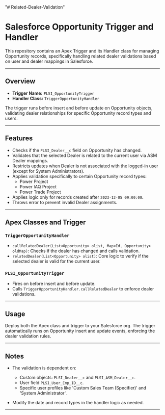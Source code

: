 "# Related-Dealer-Validation" 
# Salesforce Opportunity Trigger and Handler

This repository contains an Apex Trigger and its Handler class for managing Opportunity records, specifically handling related dealer validations based on user and dealer mappings in Salesforce.

---

## Overview

- **Trigger Name:** `PLSI_OpportunityTrigger`
- **Handler Class:** `TriggerOpportunityHandler`

The trigger runs before insert and before update on Opportunity objects, validating dealer relationships for specific Opportunity record types and users.

---

## Features

- Checks if the `PLSI_Dealer__c` field on Opportunity has changed.
- Validates that the selected Dealer is related to the current user via ASM Dealer mappings.
- Restricts updates when Dealer is not associated with the logged-in user (except for System Administrators).
- Applies validation specifically to certain Opportunity record types:
  - Power Project
  - Power IAQ Project
  - Power Trade Project
- Applies logic only for records created after `2023-12-05 09:00:00`.
- Throws error to prevent invalid Dealer assignments.

---

## Apex Classes and Trigger

### `TriggerOpportunityHandler`

- `callRelatedDealer(List<Opportunity> olist, Map<Id, Opportunity> oldMap)`: Checks if the dealer has changed and calls validation.
- `relatedDealer(List<Opportunity> olist)`: Core logic to verify if the selected dealer is valid for the current user.

### `PLSI_OpportunityTrigger`

- Fires on before insert and before update.
- Calls `TriggerOpportunityHandler.callRelatedDealer` to enforce dealer validations.

---

## Usage

Deploy both the Apex class and trigger to your Salesforce org. The trigger automatically runs on Opportunity insert and update events, enforcing the dealer validation rules.

---

## Notes

- The validation is dependent on:
  - Custom objects: `PLSI_Dealer__c` and `PLSI_ASM_Dealer__c`.
  - User field `PLSI_User_Emp_ID__c`.
  - Specific user profiles like 'Custom Sales Team (Specifier)' and 'System Administrator'.

- Modify the date and record types in the handler logic as needed.

---
